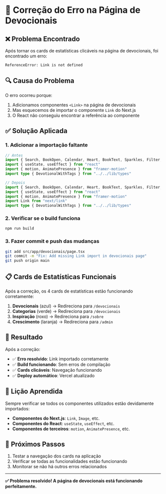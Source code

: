 # 🔧 Correção do Erro na Página de Devocionais

## ❌ Problema Encontrado

Após tornar os cards de estatísticas clicáveis na página de devocionais, foi encontrado um erro:

```
ReferenceError: Link is not defined
```

## 🔍 Causa do Problema

O erro ocorreu porque:

1. Adicionamos componentes `<Link>` na página de devocionais
2. Mas esquecemos de importar o componente `Link` do Next.js
3. O React não conseguiu encontrar a referência ao componente

## ✅ Solução Aplicada

### 1. Adicionar a importação faltante

```typescript
// Antes
import { Search, BookOpen, Calendar, Heart, BookText, Sparkles, Filter, TrendingUp } from "lucide-react"
import { useState, useEffect } from "react"
import { motion, AnimatePresence } from "framer-motion"
import type { DevotionalWithTags } from "../../lib/types"

// Depois
import { Search, BookOpen, Calendar, Heart, BookText, Sparkles, Filter, TrendingUp } from "lucide-react"
import { useState, useEffect } from "react"
import { motion, AnimatePresence } from "framer-motion"
import Link from "next/link"
import type { DevotionalWithTags } from "../../lib/types"
```

### 2. Verificar se o build funciona

```bash
npm run build
```

### 3. Fazer commit e push das mudanças

```bash
git add src/app/devocionais/page.tsx
git commit -m "Fix: Add missing Link import in devocionais page"
git push origin main
```

## 📋 Cards de Estatísticas Funcionais

Após a correção, os 4 cards de estatísticas estão funcionando corretamente:

1. **Devocionais** (azul) → Redireciona para `/devocionais`
2. **Categorias** (verde) → Redireciona para `/devocionais`
3. **Inspiração** (roxo) → Redireciona para `/sobre`
4. **Crescimento** (laranja) → Redireciona para `/admin`

## 🚀 Resultado

Após a correção:

- ✅ **Erro resolvido**: Link importado corretamente
- ✅ **Build funcionando**: Sem erros de compilação
- ✅ **Cards clicáveis**: Navegação funcionando
- ✅ **Deploy automático**: Vercel atualizado

## 📝 Lição Aprendida

Sempre verificar se todos os componentes utilizados estão devidamente importados:

- **Componentes do Next.js**: `Link`, `Image`, etc.
- **Componentes do React**: `useState`, `useEffect`, etc.
- **Componentes de terceiros**: `motion`, `AnimatePresence`, etc.

## 🔄 Próximos Passos

1. Testar a navegação dos cards na aplicação
2. Verificar se todas as funcionalidades estão funcionando
3. Monitorar se não há outros erros relacionados

---

**✅ Problema resolvido! A página de devocionais está funcionando perfeitamente.**
